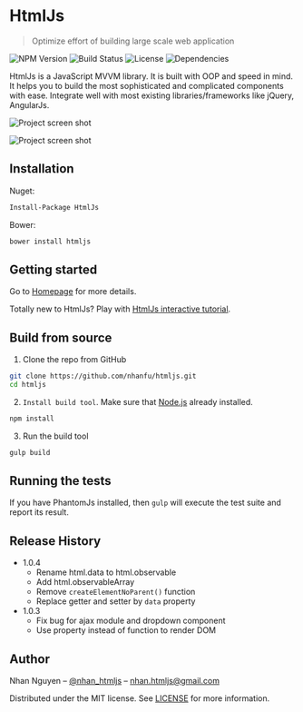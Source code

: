 # HtmlJs
> Optimize effort of building large scale web application

![NPM Version][npm-image]
![Build Status][travis-image]
![License][license-image]
![Dependencies][dependencies]

HtmlJs is a JavaScript MVVM library. It is built with OOP and speed in mind.
It helps you to build the most sophisticated and complicated components with ease.
Integrate well with most existing libraries/frameworks like jQuery, AngularJs.

![Project screen shot](https://nhanfu.github.io/htmljs/api/images/code.png)

![Project screen shot](https://nhanfu.github.io/htmljs/api/images/shopping_cart.png)

## Installation

Nuget:

```sh
Install-Package HtmlJs
```

Bower:

```sh
bower install htmljs
```

## Getting started
Go to [Homepage](https://nhanfu.github.io/htmljs/api/index.html) for more details.

Totally new to HtmlJs? Play with [HtmlJs interactive tutorial](https://nhanfu.github.io/htmljs/api/tutorial.html#step1).

## Build from source

1. Clone the repo from GitHub

```sh
git clone https://github.com/nhanfu/htmljs.git
cd htmljs
```

2. `Install build tool`. Make sure that [Node.js](nodejs.org) already installed.

```sh
npm install
```

3. Run the build tool

```sh
gulp build
```

## Running the tests

If you have PhantomJs installed, then `gulp` will execute the test suite and report its result.

## Release History

* 1.0.4
    * Rename html.data to html.observable
    * Add html.observableArray
    * Remove `createElementNoParent()` function
    * Replace getter and setter by `data` property
* 1.0.3
    * Fix bug for ajax module and dropdown component
    * Use property instead of function to render DOM

## Author

Nhan Nguyen – [@nhan_htmljs](https://twitter.com/nhan_htmljs) – nhan.htmljs@gmail.com

Distributed under the MIT license. See [LICENSE](https://opensource.org/licenses/MIT) for more information.

[npm-image]: https://img.shields.io/badge/npm-v1.0.4-orange.svg?style=flat-square
[npm-downloads]: https://img.shields.io/npm/dm/datadog-metrics.svg?style=flat-square
[travis-image]: https://img.shields.io/travis/dbader/node-datadog-metrics/master.svg?style=flat-square
[license-image]: https://img.shields.io/packagist/l/doctrine/orm.svg?style=flat-square
[dependencies]: https://img.shields.io/versioneye/d/ruby/rails.svg?style=flat-square